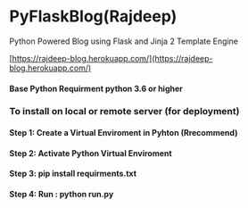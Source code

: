 # PyFlaskBlog(Rajdeep)
Python Powered Blog using Flask and Jinja 2 Template Engine


[https://rajdeep-blog.herokuapp.com/](https://rajdeep-blog.herokuapp.com/)
#### Base Python Requirment python 3.6 or higher

### To install on local or remote server (for deployment)
#### Step 1: Create a Virtual Enviroment in Pyhton (Rrecommend)
#### Step 2: Activate Python Virtual Enviroment
#### Step 3: pip install requirments.txt
#### Step 4: Run : python run.py
    
